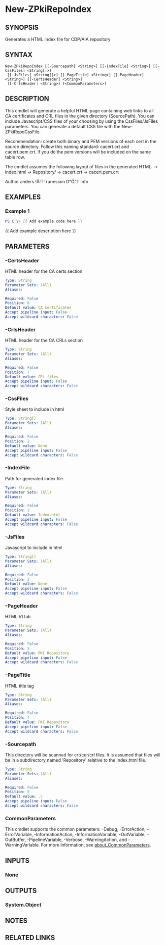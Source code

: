 ﻿---
external help file: PsZPki-help.xml
Module Name: ZPki
online version:
schema: 2.0.0
---

# New-ZPkiRepoIndex

## SYNOPSIS
Generates a HTML index file for CDP/AIA repository

## SYNTAX

```
New-ZPkiRepoIndex [[-Sourcepath] <String>] [[-IndexFile] <String>] [[-CssFiles] <String[]>]
 [[-JsFiles] <String[]>] [[-PageTitle] <String>] [[-PageHeader] <String>] [[-CertsHeader] <String>]
 [[-CrlsHeader] <String>] [<CommonParameters>]
```

## DESCRIPTION
This cmdlet will generate a helpful HTML page containing web links to all CA certificates and CRL files in the given
directory (SourcePath).
You can include Javascript/CSS files of your choosing by using the CssFiles/JsFiles parameters.
You can generate a default CSS file with the New-ZPkiRepoCssFile.

Recommendation: create both binary and PEM versions of each cert in the source directory.
Follow this naming standard: cacert.crt and cacert.pem.crt.
If you do the pem versions will 
be included on the same table row.

The cmdlet assumes the following layout of files in the generated HTML:
-\> index.html
-\> Repository/
   -\> cacert.crt
   -\> cacert.pem.crt

Author anders !Ä!T!
runesson D"Ö"T info

## EXAMPLES

### Example 1
```powershell
PS C:\> {{ Add example code here }}
```

{{ Add example description here }}

## PARAMETERS

### -CertsHeader
HTML header for the CA certs section

```yaml
Type: String
Parameter Sets: (All)
Aliases:

Required: False
Position: 6
Default value: CA Certificates
Accept pipeline input: False
Accept wildcard characters: False
```

### -CrlsHeader
HTML header for the CA CRLs section

```yaml
Type: String
Parameter Sets: (All)
Aliases:

Required: False
Position: 7
Default value: CRL files
Accept pipeline input: False
Accept wildcard characters: False
```

### -CssFiles
Style sheet to include in html

```yaml
Type: String[]
Parameter Sets: (All)
Aliases:

Required: False
Position: 2
Default value: None
Accept pipeline input: False
Accept wildcard characters: False
```

### -IndexFile
Path for generated index file.

```yaml
Type: String
Parameter Sets: (All)
Aliases:

Required: False
Position: 1
Default value: Index.html
Accept pipeline input: False
Accept wildcard characters: False
```

### -JsFiles
Javascript to include in html

```yaml
Type: String[]
Parameter Sets: (All)
Aliases:

Required: False
Position: 3
Default value: None
Accept pipeline input: False
Accept wildcard characters: False
```

### -PageHeader
HTML h1 tab

```yaml
Type: String
Parameter Sets: (All)
Aliases:

Required: False
Position: 5
Default value: PKI Repository
Accept pipeline input: False
Accept wildcard characters: False
```

### -PageTitle
HTML title tag

```yaml
Type: String
Parameter Sets: (All)
Aliases:

Required: False
Position: 4
Default value: PKI Repository
Accept pipeline input: False
Accept wildcard characters: False
```

### -Sourcepath
This directory will be scanned for crt/cer/crl files.
It is assumed that files will be in a subdirectory named 'Repository' relative to the index.html file.

```yaml
Type: String
Parameter Sets: (All)
Aliases:

Required: False
Position: 0
Default value: .\
Accept pipeline input: False
Accept wildcard characters: False
```

### CommonParameters
This cmdlet supports the common parameters: -Debug, -ErrorAction, -ErrorVariable, -InformationAction, -InformationVariable, -OutVariable, -OutBuffer, -PipelineVariable, -Verbose, -WarningAction, and -WarningVariable. For more information, see [about_CommonParameters](http://go.microsoft.com/fwlink/?LinkID=113216).

## INPUTS

### None

## OUTPUTS

### System.Object
## NOTES

## RELATED LINKS

